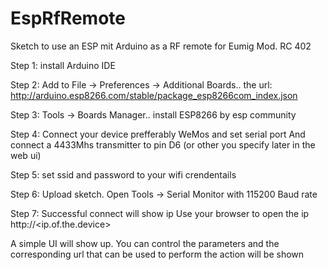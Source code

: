 # EspRfRemote
Sketch to use an ESP mit Arduino as a RF remote for  Eumig Mod. RC 402

Step 1:
install Arduino IDE

Step 2:
Add to File -> Preferences -> Additional Boards.. the url: http://arduino.esp8266.com/stable/package_esp8266com_index.json

Step 3:
Tools -> Boards Manager.. install ESP8266 by esp community

Step 4:
Connect your device prefferably WeMos and set serial port
And connect a 4433Mhs transmitter to pin D6 (or other you specify later in the web ui)

Step 5:
set ssid and password to your wifi crendentails

Step 6:
Upload sketch. Open Tools -> Serial Monitor with 115200 Baud rate

Step 7:
Successful connect will show ip
Use your browser to open the ip
http://<ip.of.the.device>

A simple UI will show up. You can control the parameters and the corresponding url that can be used to perform the action will be shown
